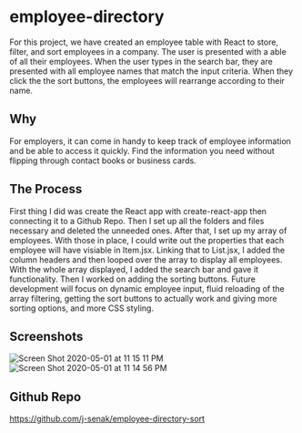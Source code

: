 # employee-directory
For this project, we have created an employee table with React to store, filter, and sort employees in a company. The user is presented with a able of all their employees. When the user types in the search bar, they are presented with all employee names that match the input criteria. When they click the the sort buttons, the employees will rearrange according to their name.

## Why
For employers, it can come in handy to keep track of employee information and be able to access it quickly. Find the information you need without flipping through contact books or business cards.


## The Process
First thing I did was create the React app with create-react-app then connecting it to a Github Repo. Then I set up all the folders and files necessary and deleted the unneeded ones. After that, I set up my array of employees. With those in place, I could write out the properties that each employee will have visiable in Item.jsx. Linking that to List.jsx, I added the column headers and then looped over the array to display all employees. With the whole array displayed, I added the search bar and gave it functionality. Then I worked on adding the sorting buttons. Future development will focus on dynamic employee input, fluid reloading of the array filtering, getting the sort buttons to actually work and giving more sorting options, and more CSS styling.

## Screenshots
![Screen Shot 2020-05-01 at 11 15 11 PM](https://user-images.githubusercontent.com/59843943/80854277-ba34c600-8c04-11ea-9610-373d019cbdcf.png)
![Screen Shot 2020-05-01 at 11 14 56 PM](https://user-images.githubusercontent.com/59843943/80854279-bbfe8980-8c04-11ea-90d7-b46c0985a5c0.png)

## Github Repo
https://github.com/j-senak/employee-directory-sort